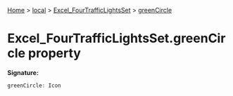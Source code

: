 [Home](./index) &gt; [local](local.md) &gt; [Excel\_FourTrafficLightsSet](local.excel_fourtrafficlightsset.md) &gt; [greenCircle](local.excel_fourtrafficlightsset.greencircle.md)

# Excel\_FourTrafficLightsSet.greenCircle property


**Signature:**
```javascript
greenCircle: Icon
```
